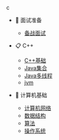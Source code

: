 c

* 🚀 面试准备

    * [备战面试](./docs/a-1备战面试.md)
  
* 📋 C++

  * [C++基础](./docs/Knowledge/C++/b-1C++基础.md)
  * [Java集合](./docs/Knowledge/C++/b-2Java集合.md)
  * [Java多线程](./docs/Knowledge/C++/b-3Java多线程.md)
  * [jvm](./docs/Knowledge/C++/b-4jvm.md)

* 📝 计算机基础

  * [计算机网络](./docs/Knowledge/计算机网络/c-1计算机网络.md)
  * [数据结构](./docs/Knowledge/数据结构/c-2数据结构.md)
  * [算法](./docs/Knowledge/算法/c-3算法.md)
  * [操作系统](./docs/Knowledge/操作系统/c-4操作系统.md)
